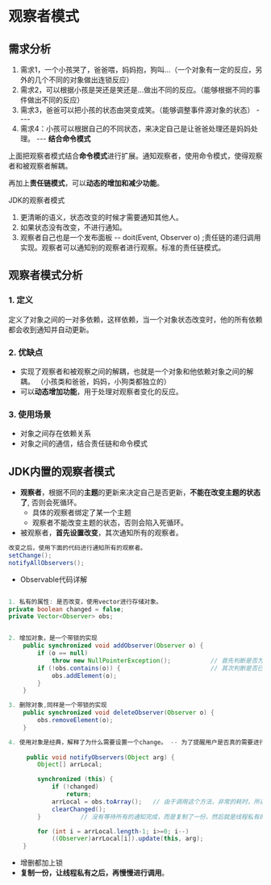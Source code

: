 # 观察者模式



## 需求分析

1. 需求1，一个小孩哭了，爸爸喂，妈妈抱，狗叫...（一个对象有一定的反应，另外的几个不同的对象做出连锁反应）
2. 需求2，可以根据小孩是哭还是笑还是...做出不同的反应。（能够根据不同的事件做出不同的反应）
3. 需求3，爸爸可以把小孩的状态由哭变成笑。（能够调整事件源对象的状态）  ---- 
4. 需求4：小孩可以根据自己的不同状态，来决定自己是让爸爸处理还是妈妈处理。 --- **结合命令模式**

上面把观察者模式结合**命令模式**进行扩展。通知观察者，使用命令模式，使得观察者和被观察者解耦。

再加上**责任链模式**，可以**动态的增加和减少功能**。







JDK的观察者模式

1. 更清晰的语义，状态改变的时候才需要通知其他人。
2. 如果状态没有改变，不进行通知。
3. 观察者自己也是一个发布面板 -- doit(Event, Observer o) ;责任链的递归调用实现。观察者可以通知别的观察者进行观察。标准的责任链模式。



## 观察者模式分析

### 1. 定义

定义了对象之间的一对多依赖，这样依赖，当一个对象状态改变时，他的所有依赖都会收到通知并自动更新。

### 2. 优缺点

- 实现了观察者和被观察之间的解耦，也就是一个对象和他依赖对象之间的解耦。 （小孩类和爸爸，妈妈，小狗类都独立的）
- 可以**动态增加功能**，用于处理对观察者变化的反应。



### 3. 使用场景

- 对象之间存在依赖关系
- 对象之间的通信，结合责任链和命令模式









## JDK内置的观察者模式



- **观察者**，根据不同的**主题**的更新来决定自己是否更新，**不能在改变主题的状态了**, 否则会死循环。
  - 具体的观察者绑定了某一个主题
  - 观察者不能改变主题的状态，否则会陷入死循环。
- 被观察者，**首先设置改变**，其次通知所有的观察者。

```java
改变之后，使用下面的代码进行通知所有的观察者。
setChange();
notifyAllObservers();

```

- Observable代码详解

```java

1. 私有的属性: 是否改变，使用vector进行存储对象。
private boolean changed = false;
private Vector<Observer> obs;


2. 增加对象，是一个带锁的实现
    public synchronized void addObserver(Observer o) {
        if (o == null)
            throw new NullPointerException();			// 首先判断是否为空
        if (!obs.contains(o)) {							// 其次判断是否已经有了，使用set会更快。
            obs.addElement(o);
        }
    }

3. 删除对象,同样是一个带锁的实现
    public synchronized void deleteObserver(Observer o) {
        obs.removeElement(o);
    }

4. 使用对象是经典，解释了为什么需要设置一个change。 -- 为了提醒用户是否真的需要进行。
    
     public void notifyObservers(Object arg) {
        Object[] arrLocal;

        synchronized (this) {					
            if (!changed)
                return;
            arrLocal = obs.toArray();	// 由于调用这个方法，非常的耗时，所以需要用户显示调用设置为true，才进行调用
            clearChanged();
        }			// 没有等待所有的通知完成，而是复制了一份，然后就是线程私有的了，之后再慢慢进行处理，防止锁太长时间。

        for (int i = arrLocal.length-1; i>=0; i--)
            ((Observer)arrLocal[i]).update(this, arg);
    }

```

- 增删都加上锁
- **复制一份，让线程私有之后，再慢慢进行调用**。

